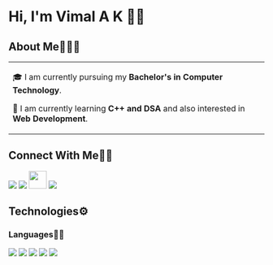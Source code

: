 # Hi, I'm Vimal A K 👋🏼

## About Me🧑🏼‍💻

<table>
  <tr>
    <td valign="center">
      
🎓 I am currently pursuing my **Bachelor's in Computer Technology**.

🌱 I am currently learning **C++ and DSA** and also interested in **Web Development**.





     
    
 </tr>
  </table>
 


## Connect With Me👋🏼

<p align="left">  
<a href="https://twitter.com/Vimal1032003" target="blank"><img src="https://img.icons8.com/color/35/000000/twitter--v2.png"/></a>
<a href="https://www.linkedin.com/in/vimalak/" target="blank"><img src="https://img.icons8.com/color/35/000000/linkedin.png"/></a>
<a href="https://auth.geeksforgeeks.org/user/vimalct20/practice/" target="blank"><img src="https://img.icons8.com/color/2x/GeeksforGeeks.png" alt="" height="35" width="35"/></a>
<a href="https://www.instagram.com/vimal_a_k/" target="blank"><img src="https://img.icons8.com/fluency/35/000000/instagram-new.png"/></a>

</p>
    
## Technologies⚙️

### Languages✍🏼

<img src="https://img.icons8.com/color/35/000000/html-5--v1.png"/> <img src="https://img.icons8.com/color/35/000000/css3.png"/> <img src="https://img.icons8.com/color/35/000000/javascript--v1.png"/> <img src="https://img.icons8.com/color/35/000000/c-plus-plus-logo.png"/> <img src="https://img.icons8.com/color/35/000000/java-coffee-cup-logo--v2.png"/>










  


